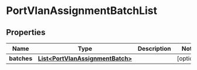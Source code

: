 
# PortVlanAssignmentBatchList

## Properties
Name | Type | Description | Notes
------------ | ------------- | ------------- | -------------
**batches** | [**List&lt;PortVlanAssignmentBatch&gt;**](PortVlanAssignmentBatch.md) |  |  [optional]



